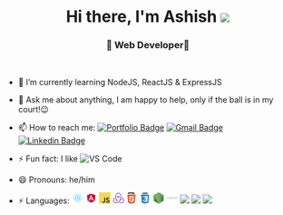 ### <h1 align="center"> Hi there, I'm Ashish <img src="https://media.giphy.com/media/hvRJCLFzcasrR4ia7z/giphy.gif" width="25"></h1>

<h3 align="center">🚀 Web Developer🚀</h3><br>

- 🌱 I’m currently learning NodeJS, ReactJS & ExpressJS
- 💬 Ask me about anything, I am happy to help, only if the ball is in my court!😉<br>


- 📫 How to reach me: [![Portfolio Badge](https://img.shields.io/badge/-ashishbhatia.netlify.app-black?style=flat-square&logo=html5&logoColor=white&link=https://ashishbhatia.netlify.app/)](https://ashishbhatia.netlify.app/)
[![Gmail Badge](https://img.shields.io/badge/-ashishbhatiam@gmail.com-c14438?style=flat-square&logo=Gmail&logoColor=white&link=mailto:ashishbhatiam@gmail.com)](mailto:ashishbhatiam@gmail.com)
[![Linkedin Badge](https://img.shields.io/badge/-LinkedIn-blue?style=flat-square&logo=Linkedin&logoColor=white&link=)](https://www.linkedin.com/in/ashish-bhatia-66319719a) 



- ⚡ Fun fact: I like ![VS Code](http://img.shields.io/badge/-VS%20Code-007ACC?style=flat-square&logo=visual-studio-code&logoColor=ffffff)

- 😄 Pronouns: he/him
- ⚡ Languages: <code><img height="20" src="https://raw.githubusercontent.com/github/explore/80688e429a7d4ef2fca1e82350fe8e3517d3494d/topics/react/react.png"></code>
<code><img height="20" src="https://raw.githubusercontent.com/github/explore/80688e429a7d4ef2fca1e82350fe8e3517d3494d/topics/angular/angular.png"></code>
<code><img height="20" src="https://raw.githubusercontent.com/github/explore/80688e429a7d4ef2fca1e82350fe8e3517d3494d/topics/javascript/javascript.png"></code>
<code><img height="20" src="https://raw.githubusercontent.com/github/explore/80688e429a7d4ef2fca1e82350fe8e3517d3494d/topics/redux/redux.png"></code>
<code><img height="20" src="https://raw.githubusercontent.com/github/explore/80688e429a7d4ef2fca1e82350fe8e3517d3494d/topics/html/html.png"></code>
<code><img height="20" src="https://raw.githubusercontent.com/github/explore/80688e429a7d4ef2fca1e82350fe8e3517d3494d/topics/css/css.png"></code>
<code><img height="20" src="https://raw.githubusercontent.com/github/explore/80688e429a7d4ef2fca1e82350fe8e3517d3494d/topics/nodejs/nodejs.png"></code>
<code><img height="20" src="https://raw.githubusercontent.com/github/explore/80688e429a7d4ef2fca1e82350fe8e3517d3494d/topics/express/express.png"></code>
<code><img height="20" src="https://raw.githubusercontent.com/jmnote/z-icons/master/svg/bootstrap.svg"></code>
<code><img height="20" src="https://raw.githubusercontent.com/jmnote/z-icons/master/svg/c.svg"></code>
<code><img height="20" src="https://raw.githubusercontent.com/jmnote/z-icons/master/svg/cpp.svg"></code>

